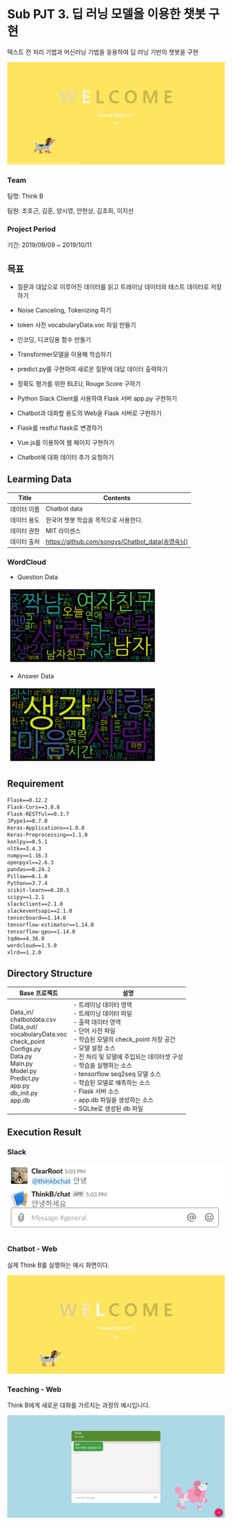# Sub PJT 3. 딥 러닝 모델을 이용한 챗봇 구현



텍스트 전 처리 기법과 머신러닝 기법을 응용하여 딥 러닝 기반의 챗봇을 구현



![](./img/intro.gif)





### Team

팀명: Think B

팀원: 조호근, 김훈, 양시영, 안현상, 김초희, 이지선



### Project Period

기간: 2019/09/09 ~ 2019/10/11





## 목표



- 질문과 대답으로 이루어진 데이터를 읽고 트레이닝 데이터와 테스트 데이터로 저장하기
- Noise Canceling, Tokenizing 하기
- token 사전 vocabularyData.voc 파일 만들기
- 인코딩, 디코딩용 함수 만들기
- Transformer모델을 이용해 학습하기
- predict.py를 구현하여 새로운 질문에 대답 데이터 출력하기
- 정확도 평가를 위한 BLEU, Rouge Score 구하기
- Python Slack Client를 사용하여 Flask 서버 app.py 구현하기
- Chatbot과 대화할 용도의 Web을 Flask 서버로 구현하기
- Flask를 restful flask로 변경하기

- Vue.js를 이용하여 웹 페이지 구현하기

- Chatbot에 대화 데이터 추가 요청하기





## Learming Data



| Title       | Contents                                         |
| ----------- | ------------------------------------------------ |
| 데이터 이름 | Chatbot data                                     |
| 데이터 용도 | 한국어 챗봇 학습을 목적으로 사용한다.            |
| 데이터 권한 | MIT 라이센스                                     |
| 데이터 출처 | https://github.com/songys/Chatbot_data(송영숙님) |





### WordCloud



- Question Data

![](./img/wordcloud_in.png)



- Answer Data

![](./img/wordcloud_out.png)





## Requirement



```
Flask==0.12.2
Flask-Cors==3.0.8
Flask-RESTful==0.3.7
JPype1==0.7.0
Keras-Applications==1.0.8
Keras-Preprocessing==1.1.0
konlpy==0.5.1
nltk==3.4.3
numpy==1.16.3
openpyxl==2.6.3
pandas==0.24.2
Pillow==6.1.0
Python==3.7.4
scikit-learn==0.20.3
scipy==1.2.1
slackclient==2.1.0
slackeventsapi==2.1.0
tensorboard==1.14.0
tensorflow-estimator==1.14.0
tensorflow-gpu==1.14.0
tqdm==4.36.0
wordcloud==1.5.0
xlrd==1.2.0
```





## Directory Structure



| Base 프로젝트                                                | 설명                                                         |
| ------------------------------------------------------------ | ------------------------------------------------------------ |
| Data_in/<br />      chatbotdata.csv<br />Data_out/<br />      vocabularyData.voc<br />check_point<br />Configs.py<br />Data.py<br />Main.py<br />Model.py<br />Predict.py<br />app.py<br />db_init.py<br />app.db | - 트레이닝 데이터 영역<br />- 트레이닝 데이터 파일<br />- 출력 데이터 영역<br />- 단어 사전 파일<br />- 학습된 모델의 check_point 저장 공간<br />- 모델 설정 소스<br />- 전 처리 및 모델에 주입되는 데이터셋 구성<br />- 학습을 실행하는 소스<br />- tensorflow seq2seq 모델 소스<br />- 학습된 모델로 예측하는 소스<br />- Flask 서버 소스<br />- app.db 파일을 생성하는 소스<br />- SQLite로 생성된 db 파일 |





## Execution Result



### Slack

![](./img/slack.PNG)





### Chatbot - Web

실제 Think B를 실행하는 예시 화면이다.

![](./img/chat.gif)





### Teaching - Web

Think B에게 새로운 대화를 가르치는 과정의 예시입니다. 

![](./img/teaching.gif)
